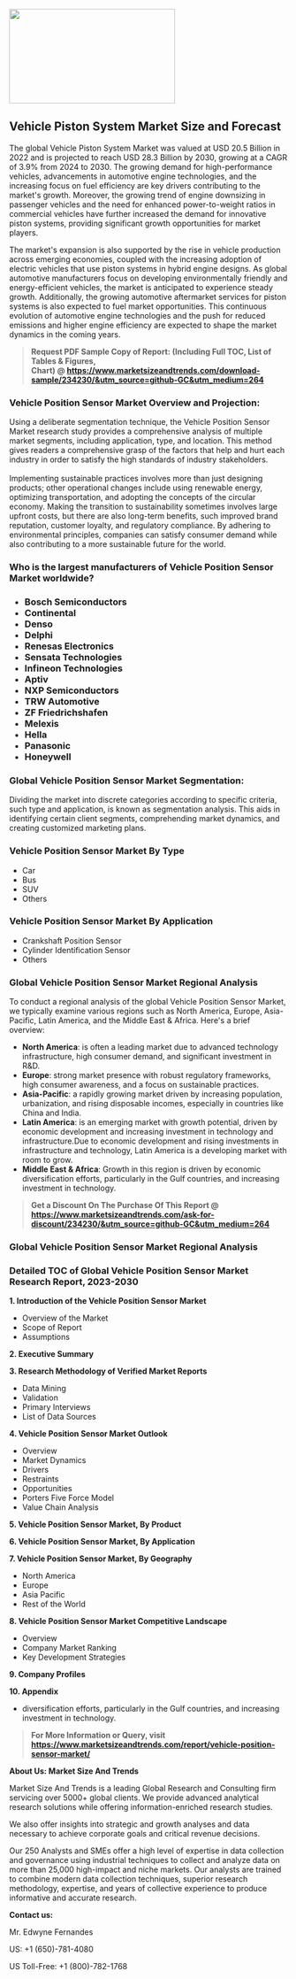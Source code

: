 <p><img class="alignnone size-medium wp-image-20088" src="https://ffe5etoiles.com/wp-content/uploads/2024/12/MST1-300x171.png" alt="" width="300" height="171" /></p><h2>Vehicle Piston System Market Size and Forecast</h2><p>The global Vehicle Piston System Market was valued at USD 20.5 Billion in 2022 and is projected to reach USD 28.3 Billion by 2030, growing at a CAGR of 3.9% from 2024 to 2030. The growing demand for high-performance vehicles, advancements in automotive engine technologies, and the increasing focus on fuel efficiency are key drivers contributing to the market's growth. Moreover, the growing trend of engine downsizing in passenger vehicles and the need for enhanced power-to-weight ratios in commercial vehicles have further increased the demand for innovative piston systems, providing significant growth opportunities for market players.</p><p>The market's expansion is also supported by the rise in vehicle production across emerging economies, coupled with the increasing adoption of electric vehicles that use piston systems in hybrid engine designs. As global automotive manufacturers focus on developing environmentally friendly and energy-efficient vehicles, the market is anticipated to experience steady growth. Additionally, the growing automotive aftermarket services for piston systems is also expected to fuel market opportunities. This continuous evolution of automotive engine technologies and the push for reduced emissions and higher engine efficiency are expected to shape the market dynamics in the coming years.</p></p><blockquote id="" class=""><strong>Request PDF Sample Copy of Report: (Including Full TOC, List of Tables &amp; Figures, Chart)&nbsp;@&nbsp;<strong><a href="https://www.marketsizeandtrends.com/download-sample/234230/&utm_source=github-GC&utm_medium=264" target="_blank">https://www.marketsizeandtrends.com/download-sample/234230/&utm_source=github-GC&utm_medium=264</a></strong></strong></blockquote><h3 id="" class="">Vehicle Position Sensor Market&nbsp;Overview and Projection:</h3><p id="" class="">Using a deliberate segmentation technique, the Vehicle Position Sensor Market research study provides a comprehensive analysis of multiple market segments, including application, type, and location. This method gives readers a comprehensive grasp of the factors that help and hurt each industry in order to satisfy the high standards of industry stakeholders. <br /> <br />Implementing sustainable practices involves more than just designing products; other operational changes include using renewable energy, optimizing transportation, and adopting the concepts of the circular economy. Making the transition to sustainability sometimes involves large upfront costs, but there are also long-term benefits, such improved brand reputation, customer loyalty, and regulatory compliance. By adhering to environmental principles, companies can satisfy consumer demand while also contributing to a more sustainable future for the world.</p><h3 id="" class="">Who is the largest manufacturers of&nbsp;Vehicle Position Sensor Market worldwide?</h3><h3 class=""><p><ul><li>Bosch Semiconductors </li><li> Continental </li><li> Denso </li><li> Delphi </li><li> Renesas Electronics </li><li> Sensata Technologies </li><li> Infineon Technologies </li><li> Aptiv </li><li> NXP Semiconductors </li><li> TRW Automotive </li><li> ZF Friedrichshafen </li><li> Melexis </li><li> Hella </li><li> Panasonic </li><li> Honeywell</li></ul></p></h3><h3 id="" class="">Global&nbsp;Vehicle Position Sensor Market Segmentation:</h3><p id="" class="">Dividing the market into discrete categories according to specific criteria, such type and application, is known as segmentation analysis. This aids in identifying certain client segments, comprehending market dynamics, and creating customized marketing plans.</p><h3 id="" class="">Vehicle Position Sensor Market&nbsp;By Type</h3><p><p><ul><li>Car</li><li> Bus</li><li> SUV</li><li> Others</p></li></ul></p></p><h3 id="" class="">Vehicle Position Sensor Market&nbsp;By Application</h3><p class=""><p><ul><li>Crankshaft Position Sensor</li><li> Cylinder Identification Sensor</li><li> Others</li></ul></p></p><h3 id="" class="">Global Vehicle Position Sensor Market Regional Analysis</h3><p id="" class="">To conduct a regional analysis of the global Vehicle Position Sensor Market, we typically examine various regions such as North America, Europe, Asia-Pacific, Latin America, and the Middle East &amp; Africa. Here's a brief overview:</p><ul><li><strong>North America</strong>: is often a leading market due to advanced technology infrastructure, high consumer demand, and significant investment in R&amp;D.</li><li><strong>Europe</strong>: strong market presence with robust regulatory frameworks, high consumer awareness, and a focus on sustainable practices.</li><li><strong>Asia-Pacific</strong>: a rapidly growing market driven by increasing population, urbanization, and rising disposable incomes, especially in countries like China and India.</li><li><strong>Latin America</strong>: is an emerging market with growth potential, driven by economic development and increasing investment in technology and infrastructure.Due to economic development and rising investments in infrastructure and technology, Latin America is a developing market with room to grow.</li><li><strong>Middle East &amp; Africa</strong>: Growth in this region is driven by economic diversification efforts, particularly in the Gulf countries, and increasing investment in technology.</li></ul><blockquote id="" class=""><strong>Get a Discount On The Purchase Of This Report @ <strong><a href="https://www.marketsizeandtrends.com/ask-for-discount/234230/&utm_source=github-GC&utm_medium=264" target="_blank">https://www.marketsizeandtrends.com/ask-for-discount/234230/&utm_source=github-GC&utm_medium=264</a></strong></strong></blockquote><h3 id="" class="">Global Vehicle Position Sensor Market Regional Analysis</h3><h3 id="" class="">Detailed TOC of Global Vehicle Position Sensor Market Research Report, 2023-2030</h3><p id="" class=""><strong>1. Introduction of the Vehicle Position Sensor Market</strong></p><ul><li>Overview of the Market</li><li>Scope of Report</li><li>Assumptions</li></ul><p id="" class=""><strong>2. Executive Summary</strong></p><p id="" class=""><strong>3. Research Methodology of Verified Market Reports</strong></p><ul><li>Data Mining</li><li>Validation</li><li>Primary Interviews</li><li>List of Data Sources</li></ul><p id="" class=""><strong>4. Vehicle Position Sensor Market Outlook</strong></p><ul><li>Overview</li><li>Market Dynamics</li><li>Drivers</li><li>Restraints</li><li>Opportunities</li><li>Porters Five Force Model</li><li>Value Chain Analysis</li></ul><p id="" class=""><strong>5. Vehicle Position Sensor Market, By Product</strong></p><p id="" class=""><strong>6. Vehicle Position Sensor Market, By Application</strong></p><p id="" class=""><strong>7. Vehicle Position Sensor Market, By Geography</strong></p><ul><li>North America</li><li>Europe</li><li>Asia Pacific</li><li>Rest of the World</li></ul><p id="" class=""><strong>8. Vehicle Position Sensor Market Competitive Landscape</strong></p><ul><li>Overview</li><li>Company Market Ranking</li><li>Key Development Strategies</li></ul><p id="" class=""><strong>9. Company Profiles</strong></p><p id="" class=""><strong>10. Appendix</strong></p><ul><li>diversification efforts, particularly in the Gulf countries, and increasing investment in technology.</li></ul><blockquote id="" class=""><strong>For More Information or Query, visit <strong><strong><a href="https://www.marketsizeandtrends.com/report/vehicle-position-sensor-market/" target="_blank">https://www.marketsizeandtrends.com/report/vehicle-position-sensor-market/</a></strong></strong></strong></blockquote><p id="" class=""><strong>About Us: Market Size And Trends</strong></p><p id="" class="">Market Size And Trends is a leading Global Research and Consulting firm servicing over 5000+ global clients. We provide advanced analytical research solutions while offering information-enriched research studies.</p><p id="" class="">We also offer insights into strategic and growth analyses and data necessary to achieve corporate goals and critical revenue decisions.</p><p id="" class="">Our 250 Analysts and SMEs offer a high level of expertise in data collection and governance using industrial techniques to collect and analyze data on more than 25,000 high-impact and niche markets. Our analysts are trained to combine modern data collection techniques, superior research methodology, expertise, and years of collective experience to produce informative and accurate research.</p><p id="" class=""><strong>Contact us:</strong></p><p id="" class="">Mr. Edwyne Fernandes</p><p id="" class="">US: +1 (650)-781-4080</p><p id="" class="">US Toll-Free: +1 (800)-782-1768</p>
